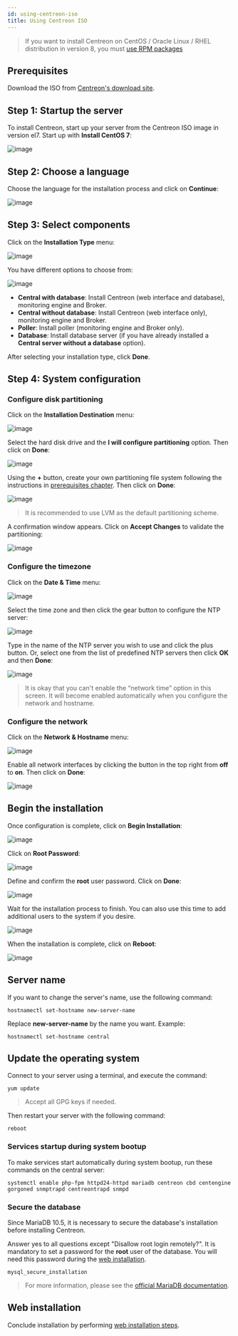 ```yaml
---
id: using-centreon-iso
title: Using Centreon ISO
---
```


> If you want to install Centreon on CentOS / Oracle Linux / RHEL distribution
> in version 8, you must [use RPM packages](./using-packages)

## Prerequisites

Download the ISO from [Centreon's download site](https://download.centreon.com/).

## Step 1: Startup the server

To install Centreon, start up your server from the Centreon ISO image in version el7.
Start up with **Install CentOS 7**:

![image](../../assets/installation/01_bootmenu.png)

## Step 2: Choose a language

Choose the language for the installation process and click on **Continue**:

![image](../../assets/installation/02_select_install_lang.png)

## Step 3: Select components

Click on the **Installation Type** menu:

![image](../../assets/installation/03_menu_type_install.png)

You have different options to choose from:

![image](../../assets/installation/04_form_type_install.png)

* **Central with database**: Install Centreon (web interface and database), monitoring engine and Broker.
* **Central without database**: Install Centreon (web interface only), monitoring engine and Broker.
* **Poller**: Install poller (monitoring engine and Broker only).
* **Database**: Install database server (if you have already installed a **Central server without a database** option).

After selecting your installation type, click **Done**.

## Step 4: System configuration

### Configure disk partitioning

Click on the **Installation Destination** menu:

![image](../../assets/installation/05_menu_filesystem.png)

Select the hard disk drive and the **I will configure partitioning** option. Then click on **Done**:

![image](../../assets/installation/06_select_disk.png)

Using the **+** button, create your own partitioning file system following the instructions in
[prerequisites chapter](../prerequisites). Then click on **Done**:

![image](../../assets/installation/07_partitioning_filesystem.png)

> It is recommended to use LVM as the default partitioning scheme.

A confirmation window appears. Click on **Accept Changes** to validate the partitioning:

![image](../../assets/installation/08_apply_changes.png)

### Configure the timezone

Click on the **Date & Time** menu:

![image](../../assets/installation/11_menu_timezone.png)

Select the time zone and then click the gear button to configure the NTP server:

![image](../../assets/installation/12_select_timzeone.png)

Type in the name of the NTP server you wish to use and click the plus button. Or, select one from the list of
predefined NTP servers then click **OK** and then **Done**:

![image](../../assets/installation/13_enable_ntp.png)

> It is okay that you can't enable the “network time” option in this screen. It will become enabled automatically when
> you configure the network and hostname.

### Configure the network

Click on the **Network & Hostname** menu:

![image](../../assets/installation/09_menu_network.png)

Enable all network interfaces by clicking the button in the top right from **off** to **on**. Then click on **Done**:

![image](../../assets/installation/10_network_hostname.png)

## Begin the installation

Once configuration is complete, click on **Begin Installation**:

![image](../../assets/installation/14_begin_install.png)

Click on **Root Password**:

![image](../../assets/installation/15_menu_root_password.png)

Define and confirm the **root** user password. Click on **Done**:

![image](../../assets/installation/16_define_root_password.png)

Wait for the installation process to finish. You can also use this time to add additional users to the system if you
desire.

![image](../../assets/installation/17_wait_install.png)

When the installation is complete, click on **Reboot**:

![image](../../assets/installation/18_reboot_server.png)

## Server name

If you want to change the server's name, use the following command:
```shell
hostnamectl set-hostname new-server-name
```

Replace **new-server-name** by the name you want. Example:

```shell
hostnamectl set-hostname central
```

## Update the operating system

Connect to your server using a terminal, and execute the command:

``` shell
yum update
```

> Accept all GPG keys if needed.

Then restart your server with the following command:

``` shell
reboot
```

### Services startup during system bootup

To make services start automatically during system bootup, run these commands
on the central server:

```shell
systemctl enable php-fpm httpd24-httpd mariadb centreon cbd centengine gorgoned snmptrapd centreontrapd snmpd
```

### Secure the database

Since MariaDB 10.5, it is necessary to secure the database's installation before installing Centreon.

Answer yes to all questions except "Disallow root login remotely?". It is mandatory
to set a password for the **root** user of the database. You will need this password during the [web installation](../web-and-post-installation).

```shell
mysql_secure_installation
```

> For more information, please see the [official MariaDB documentation](https://mariadb.com/kb/en/mysql_secure_installation/).

## Web installation

Conclude installation by performing
[web installation steps](../web-and-post-installation#web-installation).
